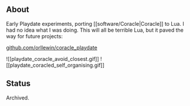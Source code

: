 ## About

Early Playdate experiments, porting [[software/Coracle|Coracle]] to Lua. I had no idea what I was doing. This will all be terrible Lua, but it paved the way for future projects:

[github.com/orllewin/coracle_playdate](https://github.com/orllewin/coracle_playdate)

![[playdate_coracle_avoid_closest.gif]]
![[playdate_coracled_self_organising.gif]]
## Status

Archived.